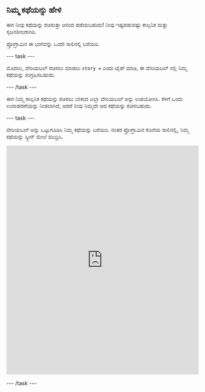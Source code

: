## ನಿಮ್ಮ ಕಥೆಯನ್ನು ಹೇಳಿ

ಈಗ ನೀವು ಕಥೆಯನ್ನು ರಚಿಸುತ್ತಾ ಆನಂದ ಪಡೆಯಬಹುದು! ನೀವು ಇಷ್ಟಪಡುವಷ್ಟು ಕಾಲ್ಪನಿಕ ಮತ್ತು ಸೃಜನಶೀಲರಾಗಿರಿ.

ಪ್ರೋಗ್ರಾಮಿನ ಈ ಭಾಗವನ್ನು ಒಂದೇ ಸಾಲಿನಲ್ಲಿ ಬರೆಯಿರಿ.

--- task ---

ಮೊದಲು, ವೇರಿಯಬಲ್ ರಚಿಸಲು ಮಾಡಲು `story =` ಎಂದು ಟೈಪ್ ಮಾಡಿ, ಈ ವೇರಿಯಬಲ್ ನಲ್ಲಿ ನಿಮ್ಮ ಕಥೆಯನ್ನು ಸಂಗ್ರಹಿಸಬಹುದು.

--- /task ---

ಈಗ ನಿಮ್ಮ ಕಾಲ್ಪನಿಕ ಕಥೆಯನ್ನು ರಚಿಸಲು ಬೇಕಾದ ಎಲ್ಲಾ ವೇರಿಯಬಲ್ ಅನ್ನು ಉಪಯೋಗಿಸಿ. ಕೆಳಗೆ ಒಂದು ಉದಾಹರಣೆಯನ್ನು ನೀಡಲಾಗಿದೆ, ಆದರೆ ನೀವು ನಿಮ್ಮದೇ ಆದ ಕಥೆಯನ್ನು ರಚಿಸಬಹುದು.

--- task ---

ವೇರಿಯಬಲ್ ಅನ್ನು ಒಟ್ಟುಗೂಡಿಸಿ ನಿಮ್ಮ ಕಥೆಯನ್ನು ಬರೆಯಿರಿ. ನಂತರ ಪ್ರೋಗ್ರಾಮಿನ ಕೊನೆಯ ಸಾಲಿನಲ್ಲಿ, ನಿಮ್ಮ ಕಥೆಯನ್ನು ಸ್ಕ್ರೀನ್ ಮೇಲೆ ಮುದ್ರಿಸಿ. 
<iframe src="https://trinket.io/embed/python/904db1ae15" width="100%" height="600" frameborder="0" marginwidth="0" marginheight="0" allowfullscreen mark="crwd-mark"></iframe> 

--- /task ---